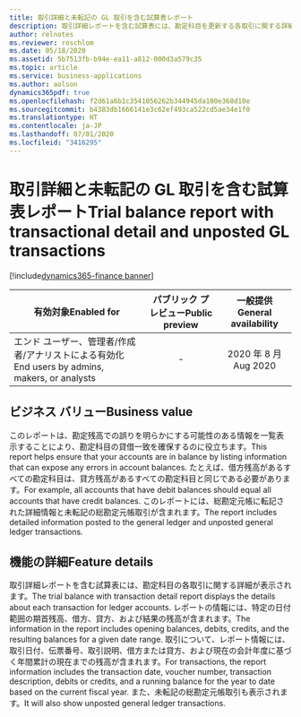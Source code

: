 ```yaml
---
title: 取引詳細と未転記の GL 取引を含む試算表レポート
description: 取引詳細レポートを含む試算表には、勘定科目を更新する各取引に関する詳細が表示されます。
author: relnotes
ms.reviewer: roschlom
ms.date: 05/18/2020
ms.assetid: 5b7513fb-b94e-ea11-a812-000d3a579c35
ms.topic: article
ms.service: business-applications
ms.author: aolson
dynamics365pdf: true
ms.openlocfilehash: f2d61a6b1c3541056262b344945da100e368d10e
ms.sourcegitcommit: b4383db1666141e3c62ef493ca522cd5ae34e1f0
ms.translationtype: HT
ms.contentlocale: ja-JP
ms.lasthandoff: 07/01/2020
ms.locfileid: "3416295"
---
```

# <a name="trial-balance-report-with-transactional-detail-and-unposted-gl-transactions"></a><span data-ttu-id="3c293-103">取引詳細と未転記の GL 取引を含む試算表レポート</span><span class="sxs-lookup"><span data-stu-id="3c293-103">Trial balance report with transactional detail and unposted GL transactions</span></span>
[!include[dynamics365-finance banner](../includes/dynamics365-finance.md)]

| <span data-ttu-id="3c293-104">有効対象</span><span class="sxs-lookup"><span data-stu-id="3c293-104">Enabled for</span></span>    |  <span data-ttu-id="3c293-105">パブリック プレビュー</span><span class="sxs-lookup"><span data-stu-id="3c293-105">Public preview</span></span> | <span data-ttu-id="3c293-106">一般提供</span><span class="sxs-lookup"><span data-stu-id="3c293-106">General availability</span></span> | 
| ---------- | :----------: |:----------: |
|<span data-ttu-id="3c293-107">エンド ユーザー、管理者/作成者/アナリストによる有効化</span><span class="sxs-lookup"><span data-stu-id="3c293-107">End users by admins, makers, or analysts</span></span>|-| <span data-ttu-id="3c293-108">2020 年 8 月</span><span class="sxs-lookup"><span data-stu-id="3c293-108">Aug 2020</span></span>|


## <a name="business-value"></a><span data-ttu-id="3c293-109">ビジネス バリュー</span><span class="sxs-lookup"><span data-stu-id="3c293-109">Business value</span></span>
<!-- bv start -->
<span data-ttu-id="3c293-110">このレポートは、勘定残高での誤りを明らかにする可能性のある情報を一覧表示することにより、勘定科目の貸借一致を確保するのに役立ちます。</span><span class="sxs-lookup"><span data-stu-id="3c293-110">This report helps ensure that your accounts are in balance by listing information that can expose any errors in account balances.</span></span> <span data-ttu-id="3c293-111">たとえば、借方残高があるすべての勘定科目は、貸方残高があるすべての勘定科目と同じである必要があります。</span><span class="sxs-lookup"><span data-stu-id="3c293-111">For example, all accounts that have debit balances should equal all accounts that have credit balances.</span></span> <span data-ttu-id="3c293-112">このレポートには、総勘定元帳に転記された詳細情報と未転記の総勘定元帳取引が含まれます。</span><span class="sxs-lookup"><span data-stu-id="3c293-112">The report includes detailed information posted to the general ledger and unposted general ledger transactions.</span></span>
<!-- bv end -->



## <a name="feature-details"></a><span data-ttu-id="3c293-113">機能の詳細</span><span class="sxs-lookup"><span data-stu-id="3c293-113">Feature details</span></span>
<!--feature detail start -->
<span data-ttu-id="3c293-114">取引詳細レポートを含む試算表には、勘定科目の各取引に関する詳細が表示されます。</span><span class="sxs-lookup"><span data-stu-id="3c293-114">The trial balance with transaction detail report displays the details about each transaction for ledger accounts.</span></span> <span data-ttu-id="3c293-115">レポートの情報には、特定の日付範囲の期首残高、借方、貸方、および結果の残高が含まれます。</span><span class="sxs-lookup"><span data-stu-id="3c293-115">The information in the report includes opening balances, debits, credits, and the resulting balances for a given date range.</span></span> <span data-ttu-id="3c293-116">取引について、レポート情報には、取引日付、伝票番号、取引説明、借方または貸方、および現在の会計年度に基づく年間累計の現在までの残高が含まれます。</span><span class="sxs-lookup"><span data-stu-id="3c293-116">For transactions, the report information includes the transaction date, voucher number, transaction description, debits or credits, and a running balance for the year to date based on the current fiscal year.</span></span> <span data-ttu-id="3c293-117">また、未転記の総勘定元帳取引も表示されます。</span><span class="sxs-lookup"><span data-stu-id="3c293-117">It will also show unposted general ledger transactions.</span></span>
<!--feature detail end -->









